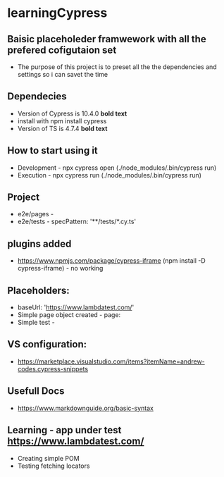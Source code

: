# learningCypress

## Baisic placeholeder framwework with all the prefered cofigutaion set
- The purpose of this project is to preset all the the dependencies and settings so i can savet the time 

## Dependecies 
- Version of Cypress is 10.4.0 **bold text**
- install with npm install cypress 
-  Version of TS is 4.7.4 **bold text**

## How to start using it 
-  Development - npx cypress open (./node_modules/.bin/cypress run)
-  Execution - npx cypress run (./node_modules/.bin/cypress run)

## Project 
- e2e/pages - 
- e2e/tests - specPattern: '**/tests/*.cy.ts'
## plugins added
- https://www.npmjs.com/package/cypress-iframe (npm install -D cypress-iframe) - no working 

## Placeholders:
- baseUrl: 'https://www.lambdatest.com/'
- Simple page object created - page: 
- Simple test - 

## VS configuration: 
- https://marketplace.visualstudio.com/items?itemName=andrew-codes.cypress-snippets

## Usefull Docs
- https://www.markdownguide.org/basic-syntax

## Learning - app under test https://www.lambdatest.com/
- Creating simple POM 
- Testing fetching locators 
